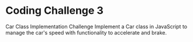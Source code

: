 # Coding Challenge 3
 Car Class Implementation Challenge
 Implement a Car class in JavaScript to manage the car's speed with functionality to accelerate and brake.
